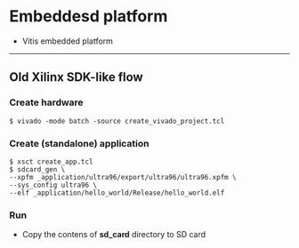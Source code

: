 # Embeddesd platform

- Vitis embedded platform

***

## Old Xilinx SDK-like flow

### Create hardware

```shell-session
$ vivado -mode batch -source create_vivado_project.tcl 
```

### Create (standalone) application

```shell-session
$ xsct create_app.tcl
$ sdcard_gen \
--xpfm _application/ultra96/export/ultra96/ultra96.xpfm \
--sys_config ultra96 \
--elf _application/hello_world/Release/hello_world.elf
```

### Run

- Copy the contens of __sd\_card__ directory to SD card

